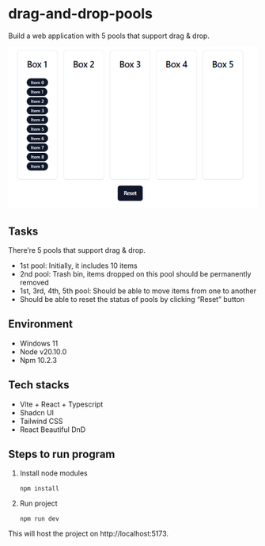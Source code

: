 # drag-and-drop-pools
Build a web application with 5 pools that support drag &amp; drop.

![drag-and-drop-pools](images/image.png)

## Tasks
There’re 5 pools that support drag & drop.
- 1st pool: Initially, it includes 10 items
- 2nd pool: Trash bin, items dropped on this pool should be permanently removed
- 1st, 3rd, 4th, 5th pool: Should be able to move items from one to another
- Should be able to reset the status of pools by clicking “Reset” button

## Environment
- Windows 11
- Node v20.10.0
- Npm 10.2.3

## Tech stacks
- Vite + React + Typescript
- Shadcn UI
- Tailwind CSS
- React Beautiful DnD

## Steps to run program
1. Install node modules
   ```shell
   npm install
   ```

2. Run project
   ```shell
   npm run dev
   ```
This will host the project on http://localhost:5173.